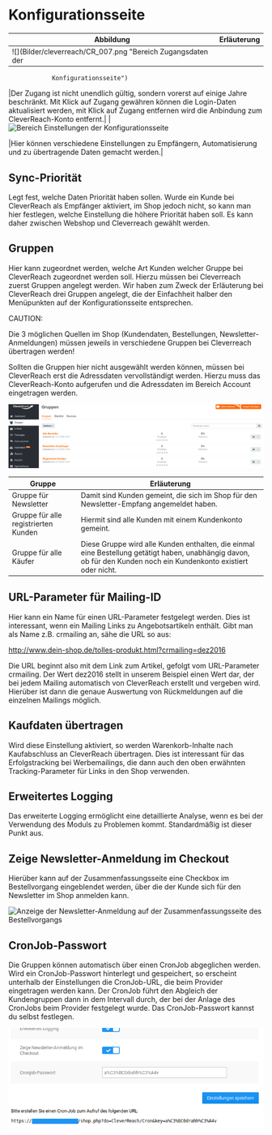 # Konfigurationsseite 

|Abbildung|Erläuterung|
|---------|-----------|
|![](Bilder/cleverreach/CR_007.png "Bereich Zugangsdaten der
                Konfigurationsseite")

|Der Zugang ist nicht unendlich gültig, sondern vorerst auf einige Jahre beschränkt. Mit Klick auf Zugang gewähren können die Login-Daten aktualisiert werden, mit Klick auf Zugang entfernen wird die Anbindung zum CleverReach-Konto entfernt.|
|![](Bilder/cleverreach/20190702_011.png "Bereich Einstellungen der
                Konfigurationsseite")

|Hier können verschiedene Einstellungen zu Empfängern, Automatisierung und zu übertragende Daten gemacht werden.|

## Sync-Priorität 

Legt fest, welche Daten Priorität haben sollen. Wurde ein Kunde bei CleverReach als Empfänger aktiviert, im Shop jedoch nicht, so kann man hier festlegen, welche Einstellung die höhere Priorität haben soll. Es kann daher zwischen Webshop und Cleverreach gewählt werden.

## Gruppen 

Hier kann zugeordnet werden, welche Art Kunden welcher Gruppe bei CleverReach zugeordnet werden soll. Hierzu müssen bei Cleverreach zuerst Gruppen angelegt werden. Wir haben zum Zweck der Erläuterung bei CleverReach drei Gruppen angelegt, die der Einfachheit halber den Menüpunkten auf der Konfigurationsseite entsprechen.

CAUTION:

Die 3 möglichen Quellen im Shop \(Kundendaten, Bestellungen, Newsletter-Anmeldungen\) müssen jeweils in verschiedene Gruppen bei Cleverreach übertragen werden!

Sollten die Gruppen hier nicht ausgewählt werden können, müssen bei CleverReach erst die Adressdaten vervollständigt werden. Hierzu muss das CleverReach-Konto aufgerufen und die Adressdaten im Bereich Account eingetragen werden.

![](Bilder/cleverreach/CR_009.png "Gruppen bei CleverReach")

|Gruppe|Erläuterung|
|------|-----------|
|Gruppe für Newsletter|Damit sind Kunden gemeint, die sich im Shop für den Newsletter-Empfang angemeldet haben.|
|Gruppe für alle registrierten Kunden|Hiermit sind alle Kunden mit einem Kundenkonto gemeint.|
|Gruppe für alle Käufer|Diese Gruppe wird alle Kunden enthalten, die einmal eine Bestellung getätigt haben, unabhängig davon, ob für den Kunden noch ein Kundenkonto existiert oder nicht.|

## URL-Parameter für Mailing-ID 

Hier kann ein Name für einen URL-Parameter festgelegt werden. Dies ist interessant, wenn ein Mailing Links zu Angebotsartikeln enthält. Gibt man als Name z.B. crmailing an, sähe die URL so aus:

http://www.dein-shop.de/tolles-produkt.html?crmailing=dez2016

Die URL beginnt also mit dem Link zum Artikel, gefolgt vom URL-Parameter crmailing. Der Wert dez2016 stellt in unserem Beispiel einen Wert dar, der bei jedem Mailing automatisch von CleverReach erstellt und vergeben wird. Hierüber ist dann die genaue Auswertung von Rückmeldungen auf die einzelnen Mailings möglich.

## Kaufdaten übertragen 

Wird diese Einstellung aktiviert, so werden Warenkorb-Inhalte nach Kaufabschluss an CleverReach übertragen. Dies ist interessant für das Erfolgstracking bei Werbemailings, die dann auch den oben erwähnten Tracking-Parameter für Links in den Shop verwenden.

## Erweitertes Logging 

Das erweiterte Logging ermöglicht eine detaillierte Analyse, wenn es bei der Verwendung des Moduls zu Problemen kommt. Standardmäßig ist dieser Punkt aus.

## Zeige Newsletter-Anmeldung im Checkout 

Hierüber kann auf der Zusammenfassungsseite eine Checkbox im Bestellvorgang eingeblendet werden, über die der Kunde sich für den Newsletter im Shop anmelden kann.

![](Bilder/cleverreach/20190702_012.png "Anzeige der Newsletter-Anmeldung auf der Zusammenfassungsseite
        des Bestellvorgangs")

## CronJob-Passwort 

Die Gruppen können automatisch über einen CronJob abgeglichen werden. Wird ein CronJob-Passwort hinterlegt und gespeichert, so erscheint unterhalb der Einstellungen die CronJob-URL, die beim Provider eingetragen werden kann. Der CronJob führt den Abgleich der Kundengruppen dann in dem Intervall durch, der bei der Anlage des CronJobs beim Provider festgelegt wurde. Das CronJob-Passwort kannst du selbst festlegen.

![](Bilder/cleverreach/20190702_013.png "Cronjob-Passwort auf der Einstellungsseite")



